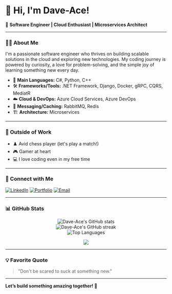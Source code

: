 # 👋 Hi, I'm Dave-Ace!

🚀 **Software Engineer | Cloud Enthusiast | Microservices Architect**

---

### 👨‍💻 About Me

I'm a passionate software engineer who thrives on building scalable solutions in the cloud and exploring new technologies. My coding journey is powered by curiosity, a love for problem-solving, and the simple joy of learning something new every day.

- 🎯 **Main Languages:** C#, Python, C++
- 🛠️ **Frameworks/Tools:** .NET Framework, Django, Docker, gRPC, CQRS, MediatR
- ☁️ **Cloud & DevOps:** Azure Cloud Services, Azure DevOps
- 🔌 **Messaging/Caching:** RabbitMQ, Redis
- 🏗️ **Architecture:** Microservices

---

### 🌟 Outside of Work

- ♟️ Avid chess player (let's play a match!)
- 🎮 Gamer at heart
- 💻 I love coding even in my free time

---

### 🔗 Connect with Me

[![LinkedIn](https://img.shields.io/badge/LinkedIn-blue?style=flat&logo=linkedin)](https://www.linkedin.com/in/toluwani-oyekanmi-b104a41b1/)
[![Portfolio](https://img.shields.io/badge/Portfolio-View-green?style=flat&logo=firefox-browser)](https://toluwani-david-porto.lovable.app)
[![Email](https://img.shields.io/badge/Email-davidoyekanmi.t@gmai.com-red?style=flat&logo=gmail)](mailto:davidoyekanmi.t@gmai.com)

---

### 📊 GitHub Stats

<p align="center">
  <img src="https://github-readme-stats.vercel.app/api?username=Dave-Ace&show_icons=true&theme=tokyonight&hide_title=true&count_private=true" alt="Dave-Ace's GitHub stats" />
  <br>
  <img src="https://github-readme-streak-stats.herokuapp.com/?user=Dave-Ace&theme=tokyonight" alt="Dave-Ace's GitHub streak" />
  <br>
  <img src="https://github-readme-stats.vercel.app/api/top-langs/?username=Dave-Ace&layout=compact&theme=tokyonight" alt="Top Languages" />

</p>
<p align="center">
  <img src="https://github-profile-trophy.vercel.app/?username=Dave-Ace&theme=tokyonight&column=7&margin-w=5&no-frame=true" />
</p>



---

### 💡 Favorite Quote

> "Don't be scared to suck at something new."

---

**Let’s build something amazing together! 🚀**
